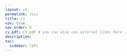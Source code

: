 ```yaml
---
layout: cv
permalink: /cv/
title: cv
nav: true
nav_order: 5
cv_pdf: CV.pdf # you can also use external links here
description:  
toc:
  sidebar: left
---
```


